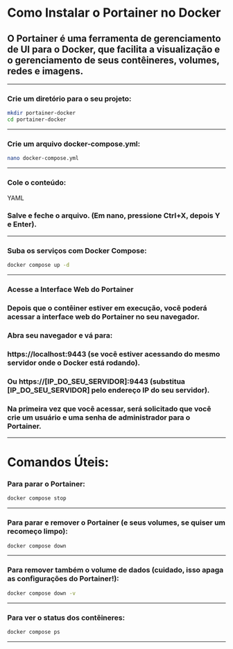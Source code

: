 # Como Instalar o Portainer no Docker
## O Portainer é uma ferramenta de gerenciamento de UI para o Docker, que facilita a visualização e o gerenciamento de seus contêineres, volumes, redes e imagens.
---------- 
 ### Crie um diretório para o seu projeto:
````Bash
mkdir portainer-docker
cd portainer-docker
````
---------
### Crie um arquivo docker-compose.yml:
````Bash
nano docker-compose.yml
````
----------
### Cole o conteúdo:
YAML
### Salve e feche o arquivo. (Em nano, pressione Ctrl+X, depois Y e Enter).
-------------
### Suba os serviços com Docker Compose:
````Bash
docker compose up -d
````
--------------
### Acesse a Interface Web do Portainer
### Depois que o contêiner estiver em execução, você poderá acessar a interface web do Portainer no seu navegador.
### Abra seu navegador e vá para:
### https://localhost:9443 (se você estiver acessando do mesmo servidor onde o Docker está rodando).
### Ou https://[IP_DO_SEU_SERVIDOR]:9443 (substitua [IP_DO_SEU_SERVIDOR] pelo endereço IP do seu servidor).
### Na primeira vez que você acessar, será solicitado que você crie um usuário e uma senha de administrador para o Portainer.
------------
# Comandos Úteis:
### Para parar o Portainer:
````Bash
docker compose stop
````
-----------
### Para parar e remover o Portainer (e seus volumes, se quiser um recomeço limpo):
````Bash
docker compose down
````
----------
### Para remover também o volume de dados (cuidado, isso apaga as configurações do Portainer!):
````Bash
docker compose down -v
````
-------
### Para ver o status dos contêineres:
````Bash
docker compose ps
````
-----------



